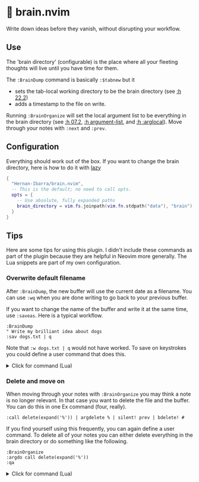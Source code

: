 # 🧠 brain.nvim

Write down ideas before they vanish, without disrupting your workflow.

## Use

The 'brain directory' (configurable) is the place where all your fleeting thoughts will live until you have time for them.

The `:BrainDump` command is basically `:$tabnew` but it

- sets the tab-local working directory to be the brain directory (see [:h 22.2](https://neovim.io/doc/user/usr_22.html#_tab-local-directory))
- adds a timestamp to the file on write.

Running `:BrainOrganize` will set the local argument list to be everything in the brain directory (see [:h 07.2](https://neovim.io/doc/user/usr_07.html#_a-list-of-files), [:h argument-list](https://neovim.io/doc/user/editing.html#_3.-the-argument-list), and [:h :arglocal](https://neovim.io/doc/user/editing.html#_local-argument-list)). Move through your notes with `:next` and `:prev`.

## Configuration

Everything should work out of the box. If you want to change the brain directory, here is how to do it with [lazy](https://github.com/folke/lazy.nvim)

```lua
{
  "Hernan-Ibarra/brain.nvim",
  -- This is the default; no need to call opts.
  opts = {
    -- Use absolute, fully expanded paths
    brain_directory = vim.fs.joinpath(vim.fn.stdpath("data"), "brain")
  }
}
```

## Tips

Here are some tips for using this plugin. I didn't include these commands as part of the plugin because they are helpful in Neovim more generally. The Lua snippets are part of my own configuration.

### Overwrite default filename

After `:BrainDump`, the new buffer will use the current date as a filename. You can use `:wq` when you are done writing to go back to your previous buffer.

If you want to change the name of the buffer and write it at the same time, use `:saveas`. Here is a typical workflow.

```vim
:BrainDump
" Write my brilliant idea about dogs
:sav dogs.txt | q
```

Note that `:w dogs.txt | q` would not have worked. To save on keystrokes you could define a user command that does this.

<details>
<summary>Click for command (Lua)</summary><!-- --+ -->

```lua
local save_and_quit = function(opts)
  vim.cmd.saveas {
    args = { opts.fargs[1] },
    bang = opts.bang,
  }
  vim.cmd.quit { bang = opts.bang }
end

vim.api.nvim_create_user_command('Squit', save_and_quit, {
  nargs = 1,
  desc = 'Save and quit the current buffer under a different filename',
  complete = 'file',
})
```

<!-- --_ -->
</details>

### Delete and move on

When moving through your notes with `:BrainOrganize` you may think a note is no longer relevant. In that case you want to delete the file and the buffer. You can do this in one Ex command (four, really).

```vim
:call delete(expand('%')) | argdelete % | silent! prev | bdelete! #
```

If you find yourself using this frequently, you can again define a user command. To delete all of your notes you can either delete everything in the brain directory or do something like the following.

```vim
:BrainOrganize
:argdo call delete(expand('%'))
:qa
```

<details>
<summary>Click for command (Lua)</summary><!-- --+ -->

```lua
local delete_current_file_and_buffer = function(opts)
  local buf = vim.api.nvim_get_current_buf()
  local buf_name = vim.api.nvim_buf_get_name(buf)

  if (not buf_name) or buf_name == '' then
    vim.notify('Buffer not associated to a file', vim.log.levels.ERROR)
    return
  end

  if (not opts.bang) and vim.api.nvim_get_option_value('confirm', {}) then
    local message = 'Delete file ' .. vim.fn.fnamemodify(buf_name, ':t') .. '?\nBuffer will be deleted too!'
    local choice = vim.fn.confirm(message, '&Yes\n&No', 0, 'Question')
    if choice ~= 1 then
      return
    end
  end

  local delete_success = (vim.fn.delete(buf_name) == 0)

  if not delete_success then
    vim.notify('Deletion of file' .. buf_name .. ' was unsuccessful.\nAborting...', vim.log.levels.ERROR)
    return
  end

  local arglist_length = vim.fn.argc()
  local arglist_index = vim.fn.argidx()

  local argdelete_success, _ = pcall(function()
    vim.cmd.argdelete '%'
  end)

  vim.api.nvim_buf_delete(buf, { force = true })

  if (not argdelete_success) or arglist_length <= 1 then
    return
  end

  if arglist_index >= arglist_length - 1 then
    vim.cmd.first()
    return
  end

  vim.cmd.argument(arglist_index + 1)
end

vim.api.nvim_create_user_command('DelThis', delete_current_file_and_buffer, {
  desc = 'Delete the current file and buffer',
})
```

<!-- --_ -->
</details>
